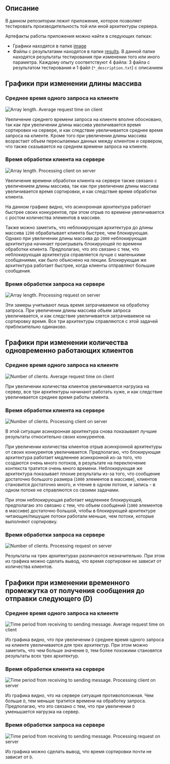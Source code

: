 ## Описание

В данном репозитории лежит приложение, которое позволяет тестировать производительность той или иной архитектуры сервера.

Артефакты работы приложения можно найти в следующих папках:
- Графики находятся в папке [image](/images)
- Файлы с результатами находятся в папке [results](/results). В данной папке находятся результаты тестирования при изменении того или иного параметра. Каждому опыту соответствуют 4 файла: 3 файла с результатом тестирования и 1 файл (`*_description.txt`) с описанием

## Графики при изменении длины массива

### Среднее время одного запроса на клиенте

![Array length. Average request time on client](images/array_length_average_request_time_on_client.png)

Увеличение среднего времени запроса на клиенте вполне обосновано, так как при увеличении длины массива увеличивается время сортировки на сервере, и как следствие увеличивается среднее время запроса на клиенте. Кроме того при увеличении длины массива возрастает объем пересылаемых данных между клиентом и сервером, что также сказывается на среднем времени запроса на клиенте.

### Время обработки клиента на сервере

![Array length. Processing client on server](images/array_length_processing_client_on_server.png)

Увеличение времени обработки клиента на сервере также связано с увеличением длины массива, так как при увеличении длины массива увеличивается время сортировки, и как следствие время обработки клиента.

На данном графике видно, что асинхронная архитектура работает быстрее своих конкурентов, при этом отрыв по времени увеличивается с ростом количества элементов в массиве. 

Также можно заметить, что неблокирующая архитектура до длины массива `1200` обрабатывает клиента быстрее, чем блокирующая. Однако при увеличении длины массива до `2000` неблокирующая архитектура начинает проигрывать блокирующей по времени обработки клиента. Предполагаю, что это связано с тем, что неблокирующая архитектура справляется лучше с маленькими сообщениями, как было объяснено на лекции. Блокирующая же архитектура работает быстрее, когда клиенты отправляют большие сообщения.

### Время обработки запроса на сервере

![Array length. Processing request on server](images/array_length_processing_request_on_server.png)

Эти замеры учитывают лишь время затрачиваемое на обработку запроса. При увеличении длины массива объем запроса увеличивается, и как следствие увеличивается затрачиваемое на сортировку время. Все три архитектуры справляются с этой задачей приблизительно одинаково.

## Графики при изменении количества одновременно работающих клиентов

### Среднее время одного запроса на клиенте

![Number of clients. Average request time on client](images/number_of_clients_average_request_time_on_client.png)

При увеличении количества клиентов увеличивается нагрузка на сервер, все три архитектуры начинают работать хуже, и как следствие увеличивается среднее время работы клиента.

### Время обработки клиента на сервере

![Number of clients. Processing client on server](images/number_of_clients_processing_client_on_server.png)

В этой ситуации асинхронная архитектура снова показывает лучшие результаты относительно своих конкурентов.

При увеличении количества клиентов отрыв асинхронной архитектуры от своих конкурентов увеличивается.  Предполагаю, что блокирующая архитектура работает медленнее асинхронной из-за того, что создаются очень много потоков, в результате на переключение контекста тратится очень много времени. Неблокирующая же архитектура показывает плохие результаты из-за того, что сообщение достаточно большого размера (`1000` элементов в массиве), клиентов становится достаточно много, и чтение в одном потоке, и запись - в одном потоке не справляются со своими задачами.

При этом неблокирующая работает медленнее блокирующей, предполагаю это связано с тем, что объем сообщений (`1000` элементов в массиве) достаточно большой, чтобы в блокирующей архитектуре читающие/пишущие потоки работали меньше, чем потоки, которые выполняют сортировку.

### Время обработки запроса на сервере

![Number of clients. Processing request on server](images/number_of_clients_processing_request_on_server.png)

Результаты на трех архитектурах различаются незначительно. При этом из графика можно сделать вывод, что время сортировки не зависит от количества клиентов.

## Графики при изменении временного промежутка от получения сообщения до отправки следующего (D)

### Среднее время одного запроса на клиенте

![Time period from receiving to sending message. Average request time on client](images/time_period_from_receiving_to_sending_a_message_ms_average_request_time_on_client.png)

Из графика видно, что при увеличении `D` среднее время одного запроса на клиенте увеличивается для трех архитектур. При этом можно заметить, что чем больше значение `D`, тем более похожими становятся результаты всех трех архитектур.

### Время обработки клиента на сервере

![Time period from receiving to sending message. Processing client on server](images/time_period_from_receiving_to_sending_a_message_ms_processing_client_on_server.png)

Из графика видно, что на сервере ситуация противоположная. Чем больше `D`, тем меньше тратится времени на обработку запроса. Предполагаю, что это связано с тем, что при увеличении `D` уменьшается нагрузка на сервер.

### Время обработки запроса на сервере

![Time period from receiving to sending message. Processing request on server](images/time_period_from_receiving_to_sending_a_message_ms_processing_request_on_server.png)

Из графика можно сделать вывод, что время сортировки почти не зависит от `D`.